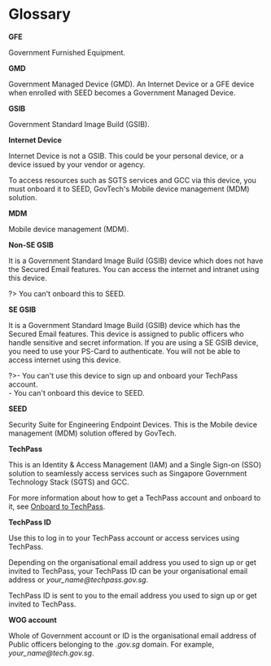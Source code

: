 # Glossary

<!--
Guidelines for anybody adding a new entry to this page.

To add a new word:
 1. Place it in the alphabetical order.
 2. Enclose it by
 <a id="word-in-lower-case">

 **word**

 </a>

 3. Include a line space before and after the word.
 -->

**GFE**

Government Furnished Equipment.

**GMD**

Government Managed Device (GMD). An Internet Device or a GFE device when enrolled with SEED becomes a Government Managed Device.

**GSIB**

Government Standard Image Build (GSIB).

**Internet Device**

Internet Device is not a GSIB. This could be your personal device, or a device issued by your vendor or agency.

To access resources such as SGTS services and GCC via this device, you must onboard it to SEED, GovTech's Mobile device management (MDM) solution.

**MDM**

Mobile device management (MDM).

**Non-SE GSIB**

It is a Government Standard Image Build (GSIB) device which does not have the Secured Email features. You can access the internet and intranet using this device. 

?> You can't onboard this to SEED.

**SE GSIB**

It is a Government Standard Image Build (GSIB) device which has the Secured Email features. This device is assigned to public officers who handle sensitive and secret information. If you are using a SE GSIB device, you need to use your PS-Card to authenticate. You will not be able to access internet using this device.  

?>- You can't use this device to sign up and onboard your TechPass account.<br>- You can't onboard this device to SEED.

**SEED**

Security Suite for Engineering Endpoint Devices. This is the Mobile device management (MDM) solution offered by GovTech.

**TechPass**

This is an Identity & Access Management (IAM) and a Single Sign-on (SSO) solution to seamlessly access services such as Singapore Government Technology Stack (SGTS) and GCC.

For more information about how to get a TechPass account and onboard to it, see [Onboard to TechPass](onboard-to-techpass.md). 

**TechPass ID**

Use this to log in to your TechPass account or access services using TechPass. 

Depending on the organisational email address you used to sign up or get invited to TechPass, your TechPass ID can be your organisational email address or *your_name<span>@</span>techpass.gov.sg*.

TechPass ID is sent to you to the email address you used to sign up or get invited to TechPass.

**WOG account**

Whole of Government account or ID is the organisational email address of Public officers belonging to the *.gov.sg* domain. For example, *your_name<span>@</span>tech.gov.sg*.
